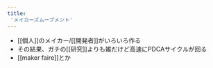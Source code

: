 ```yaml
---
title:
 'メイカーズムーブメント'
---
```


- [[個人]]のメイカー/[[開発者]]がいろいろ作る
- その結果、ガチの[[研究]]よりも雑だけど高速にPDCAサイクルが回る
- [[maker faire]]とか

